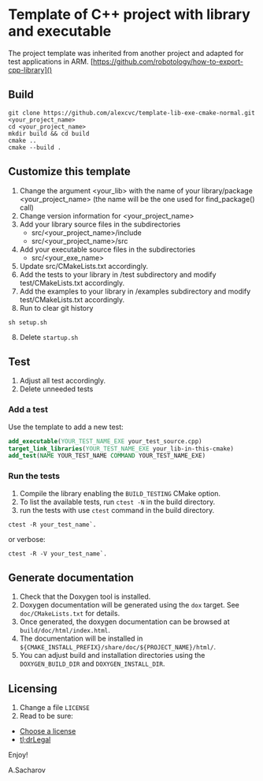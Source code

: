 # Template of C++ project with library and executable

The project template was inherited from another project and adapted for test applications in ARM.
[https://github.com/robotology/how-to-export-cpp-library]()

## Build

```shell
git clone https://github.com/alexcvc/template-lib-exe-cmake-normal.git <your_project_name> 
cd <your_project_name>
mkdir build && cd build
cmake ..
cmake --build .
```

## Customize this template

1. Change the argument <your_lib> with the name of your library/package <your_project_name> 
(the name will be the one used for find_package() call)
2. Change version information for <your_project_name>
3. Add your library source files in the subdirectories
    - src/<your_project_name>/include
    - src/<your_project_name>/src
4. Add your executable source files in the subdirectories
    - src/<your_exe_name>
5. Update src/CMakeLists.txt accordingly.
6. Add the tests to your library in /test subdirectory and modify
   test/CMakeLists.txt accordingly.
6. Add the examples to your library in /examples subdirectory and modify
   test/CMakeLists.txt accordingly.
7. Run to clear git history

```shell
sh setup.sh
```
8. Delete `startup.sh`

## Test

1. Adjust all test accordingly.
2. Delete unneeded tests

### Add a test

Use the template to add a new test:

```cmake
add_executable(YOUR_TEST_NAME_EXE your_test_source.cpp)
target_link_libraries(YOUR_TEST_NAME_EXE your_lib-in-this-cmake)
add_test(NAME YOUR_TEST_NAME COMMAND YOUR_TEST_NAME_EXE)
```

### Run the tests

1. Compile the library enabling the `BUILD_TESTING` CMake option. 
2. To list the available tests, run `ctest -N` in the build directory.
3. run the tests with use `ctest` command in the build directory.

```shell
ctest -R your_test_name`.
```

or verbose:

```shell
ctest -R -V your_test_name`.
```

## Generate documentation

1. Check that the Doxygen tool is installed.
2. Doxygen documentation will be generated using the `dox` target. See `doc/CMakeLists.txt` for details.
3. Once generated, the doxygen documentation can be browsed at `build/doc/html/index.html`.
4. The documentation will be installed in `${CMAKE_INSTALL_PREFIX}/share/doc/${PROJECT_NAME}/html/`.
5. You can adjust build and installation directories using the `DOXYGEN_BUILD_DIR` and `DOXYGEN_INSTALL_DIR`.

## Licensing

1. Change a file `LICENSE`
2. Read to be sure:

 - [Choose a license](http://choosealicense.com/)
 - [tl;drLegal](https://tldrlegal.com/)

Enjoy!

A.Sacharov
